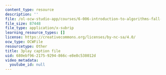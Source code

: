 ```yaml
---
content_type: resource
description: ''
file: /ol-ocw-studio-app/courses/6-006-introduction-to-algorithms-fall-2011/680ebf9621759294866ce8e8c538012d_PptQgy89cN8.srt
file_size: 87448
file_type: application/x-subrip
learning_resource_types: []
license: https://creativecommons.org/licenses/by-nc-sa/4.0/
ocw_type: OCWFile
resourcetype: Other
title: 3play caption file
uid: 680ebf96-2175-9294-866c-e8e8c538012d
video_metadata:
  youtube_id: null
---
```

